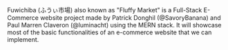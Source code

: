 Fuwichiba (ふうぃ市場) also known as "Fluffy Market" is a Full-Stack E-Commerce website project made by Patrick Donghil (@SavoryBanana) and Paul Marren Claveron (@luminacht) using the MERN stack. It will showcase most of the basic functionalities of an e-commerce website that we can implement.